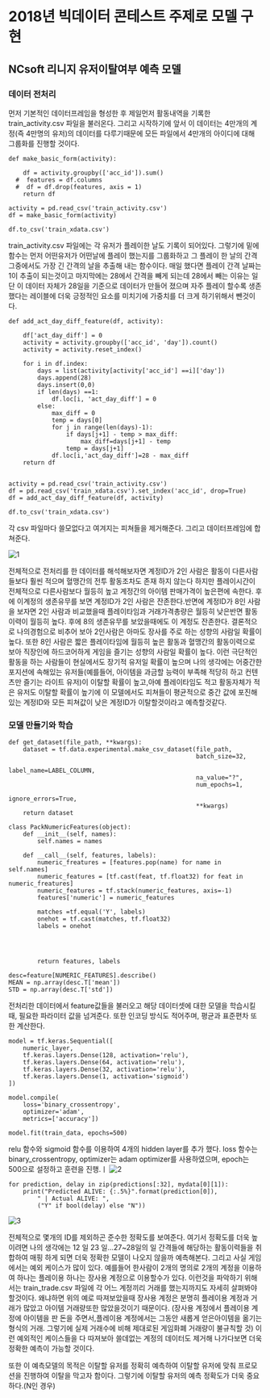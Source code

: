 # 2018년 빅데이터 콘테스트 주제로 모델 구현
## NCsoft 리니지 유저이탈여부 예측 모델

### 데이터 전처리

먼저 기본적인 데이터프레임을 형성한 후 제일먼저 활동내역을 기록한 train_activity.csv 파일을 불러온다. 그리고 시작하기에 앞서 이 데이터는 4만개의 계정(즉 4만명의 유저)의 데이터를 다루기때문에 모든 파일에서 4만개의 아이디에 대해 그룹화를 진행할 것이다.

~~~
def make_basic_form(activity):

    df = activity.groupby(['acc_id']).sum()
  #  features = df.columns
  #  df = df.drop(features, axis = 1)
    return df

activity = pd.read_csv('train_activity.csv')
df = make_basic_form(activity)

df.to_csv('train_xdata.csv')
~~~

train_activity.csv 파일에는 각 유저가 플레이한 날도 기록이 되어있다. 그렇기에 밑에 함수는 먼저 어떤유저가 어떤날에 플레이 했는지를 그룹화하고 그 플레이 한 날의 간격 그중에서도 가장 긴 간격의 날을 추출해 내는 함수이다. 매일 했다면 플레이 간격 날짜는 1이 추출이 되는것이고 마지막에는 28에서 간격을 빼게 되는데 28에서 빼는 이유는 일단 이 데이터 자체가 28일을 기준으로 데이터가 만들어 졌으며 자주 플레이 할수록 생존했다는 레이블에 더욱 긍정적인 요소를 미치기에 가중치를 더 크게 하기위해서 뺀것이다.

~~~
def add_act_day_diff_feature(df, activity):

    df['act_day_diff'] = 0
    activity = activity.groupby(['acc_id', 'day']).count()
    activity = activity.reset_index()

    for i in df.index:
        days = list(activity[activity['acc_id'] ==i]['day'])
        days.append(28)
        days.insert(0,0)
        if len(days) ==1:
            df.loc[i, 'act_day_diff'] = 0
        else:
            max_diff = 0
            temp = days[0]
            for j in range(len(days)-1):
                if days[j+1] - temp > max_diff:
                    max_diff=days[j+1] - temp
                temp = days[j+1]
            df.loc[i,'act_day_diff']=28 - max_diff
    return df


activity = pd.read_csv('train_activity.csv')
df = pd.read_csv('train_xdata.csv').set_index('acc_id', drop=True)
df = add_act_day_diff_feature(df, activity)

df.to_csv('train_xdata.csv')
~~~

각 csv 파일마다 쓸모없다고 여겨지는 피쳐들을 제거해준다. 그리고 데이터프레임에 합쳐준다.

![1](https://user-images.githubusercontent.com/65812122/141679609-abccd46a-9601-4585-b77b-e6a76cf9b1dc.JPG)

전체적으로 전처리를 한 데이터를 해석해보자면 계정ID가 2인 사람은 활동이 다른사람들보다 훨씬 적으며 혈맹간의 전투 활동조차도 존재 하지 않는다 하지만 플레이시간이 전체적으로 다른사람보다 월등히 높고 계정간의 아이템 판매가격이 높은편에 속한다. 후에 이계정의 생존유무를 보면 계정ID가 2인 사람은 잔존한다.반면에 계정ID가 8인 사람을 보자면 2인 사람과 비교했을때 플레이타임과 거래가격총량은 월등히 낮은반면 활동이력이 월등히 높다. 후에 8의 생존유무를 보았을때에도 이 계정도 잔존한다. 결론적으로 나의경험으로 비추어 보아 2인사람은 아마도 장사를 주로 하는 성향의 사람일 확률이 높다. 또한 8인 사람은 짧은 플레이타임에 월등히 높은 활동과 혈맹간의 활동이력으로 보아 직장인에 하드코어하게 게임을 즐기는 성향의 사람일 확률이 높다. 이런 극단적인 활동을 하는 사람들이 현실에서도 장기적 유저일 확률이 높으며 나의 생각에는 어중간한 포지션에 속해있는 유저들(예를들어, 아이템을 과금할 능력이 부족해 적당히 하고 컨텐츠만 즐기는 라이트 유저)이 이탈할 확률이 높고,아예 플레이타임도 적고 활동자체가 적은 유저도 이탈할 확률이 높기에 이 모델에서도 피쳐들이 평균적으로 중간 값에 포진해있는 계정ID와 모든 피쳐값이 낮은 계정ID가 이탈할것이라고 예측할것같다.


### 모델 만들기와 학습

~~~
def get_dataset(file_path, **kwargs):
    dataset = tf.data.experimental.make_csv_dataset(file_path,
                                                    batch_size=32,
                                                    label_name=LABEL_COLUMN,
                                                    na_value="?",
                                                    num_epochs=1,
                                                    ignore_errors=True,
                                                    **kwargs)
    return dataset
    
class PackNumericFeatures(object):
    def __init__(self, names):
        self.names = names

    def __call__(self, features, labels):
        numeric_freatures = [features.pop(name) for name in self.names]
        numeric_features = [tf.cast(feat, tf.float32) for feat in numeric_freatures]
        numeric_features = tf.stack(numeric_features, axis=-1)
        features['numeric'] = numeric_features
        
        matches =tf.equal('Y', labels)
        onehot = tf.cast(matches, tf.float32)
        labels = onehot
       
        
       
        
        return features, labels
        
desc=feature[NUMERIC_FEATURES].describe()
MEAN = np.array(desc.T['mean'])
STD = np.array(desc.T['std'])
~~~

전처리한 데이터에서 feature값들을 불러오고 해당 데이터셋에 대한 모델을 학습시킬 때, 필요한 파라미터 값을 넘겨준다. 또한 인코딩 방식도 적어주며, 평균과 표준편차 또한 계산한다.


~~~
model = tf.keras.Sequential([
    numeric_layer,
    tf.keras.layers.Dense(128, activation='relu'),
    tf.keras.layers.Dense(64, activation='relu'),
    tf.keras.layers.Dense(32, activation='relu'),
    tf.keras.layers.Dense(1, activation='sigmoid')
])

model.compile(
    loss='binary_crossentropy',
    optimizer='adam',
    metrics=['accuracy'])
    
model.fit(train_data, epochs=500)
~~~

relu 함수와 sigmoid 함수를 이용하여 4개의 hidden layer를 추가 했다.
loss 함수는 binary_crossentropy, optimizer는 adam optimizer를 사용하였으며,
epoch는 500으로 설정하고 훈련을 진행.ㅣ
![2](https://user-images.githubusercontent.com/65812122/141679801-b7741768-1cb5-4396-b504-9e5a533244f2.JPG)


~~~
for prediction, delay in zip(predictions[:32], mydata[0][1]):  
    print("Predicted ALIVE: {:.5%}".format(prediction[0]),
        " | Actual ALIVE: ",
        ("Y" if bool(delay) else "N"))
~~~

![3](https://user-images.githubusercontent.com/65812122/141679857-0bfab7db-6c3c-4475-84d1-6086fe2eac3e.JPG)

전체적으로 몇개의 ID를 제외하곤 준수한 정확도를 보여준다. 여기서 정확도를 더욱 높이려면 나의 생각에는 12 일 23 일...27~28일의 일 간격들에 해당하는 활동이력들을 취합하여 매핑 하게 되면 더욱 정확한 모델이 나오지 않을까 예측해본다. 그리고 사실 게임에서는 예외 케이스가 많이 있다. 예를들어 한사람이 2개의 명의로 2개의 계정을 이용하여 하나는 플레이용 하나는 장사용 계정으로 이용할수가 있다. 이런것을 파악하기 위해서는 train_trade.csv 파일에 각 어느 계정끼리 거래를 했는지까지도 자세히 살펴봐야 할것이다. 왜냐하면 위의 예로 따져보았을때 장사용 계정은 분명히 플레이용 계정과 거래가 많았고 아이템 거래량또한 많았을것이기 때문이다. (장사용 계정에서 플레이용 계정에 아이템을 판 돈을 주면서,플레이용 계정에서는 그동안 새롭게 얻은아이템을 옮기는 형식의 거래. 그렇기에 실제 거래수에 비해 제대로된 게임화폐 거래량이 불규칙할 것) 이런 예외적인 케이스들을 다 따져보아 쓸데없는 계정의 데이터도 제거해 나가다보면 더욱 정확한 예측이 가능할 것이다.

또한 이 예측모델의 목적은 이탈할 유저를 정확히 예측하여 이탈할 유저에 맞춰 프로모션을 진행하여 이탈을 막고자 함이다. 그렇기에 이탈할 유저의 예측 정확도가 더욱 중요하다.(N인 경우)
